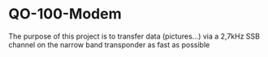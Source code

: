 # QO-100-Modem
The purpose of this project is to transfer data (pictures...) via a 2,7kHz SSB channel on the narrow band transponder as fast as possible
